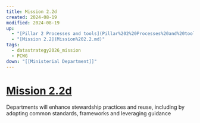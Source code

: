 ```yaml
---
title: Mission 2.2d
created: 2024-08-19
modified: 2024-08-19
up:
  - "[Pillar 2 Processes and tools](Pillar%202%20Processes%20and%20tools.md)"
  - "[Mission 2.2](Mission%202.2.md)"
tags:
  - datastrategy2026_mission
  - PCWG
down: "[[Ministerial Department]]"
---
```

# [Mission 2.2d](Mission%202.2d.md)
Departments will enhance stewardship practices and reuse, including by adopting common standards, frameworks and leveraging guidance